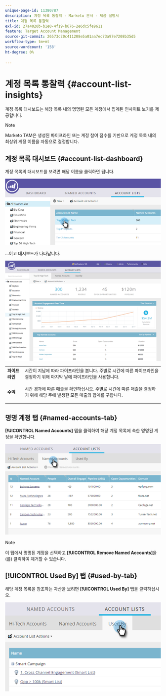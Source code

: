 ```yaml
---
unique-page-id: 11380787
description: 계정 목록 통찰력 - Marketo 문서 - 제품 설명서
title: 계정 목록 통찰력
exl-id: 27a4020b-b1e0-4f19-b676-2e6dc5fe9611
feature: Target Account Management
source-git-commit: 26573c20c411208e5a01aa7ec73a97e7208b35d5
workflow-type: tm+mt
source-wordcount: '158'
ht-degree: 0%

---
```


# 계정 목록 통찰력 {#account-list-insights}

계정 목록 대시보드는 해당 목록 내의 명명된 모든 계정에서 집계된 인사이트 보기를 제공합니다.

>[!NOTE]
>
>Marketo TAM은 생성된 파이프라인 또는 계정 참여 점수를 기반으로 계정 목록 내의 최상위 계정 이름을 자동으로 결정합니다.

## 계정 목록 대시보드 {#account-list-dashboard}

계정 목록의 대시보드를 보려면 해당 이름을 클릭하면 됩니다.

![](assets/one-new.png)

...이고 대시보드가 나타납니다.

![](assets/two-new-1.png)

<table>
 <tbody>
  <tr>
   <td colspan="1"><strong><span class="uicontrol">파이프라인</span></strong></td>
   <td colspan="1">시간이 지남에 따라 파이프라인을 봅니다. 주별로 시간에 따른 파이프라인을 결정하기 위해 마지막 날에 파이프라인을 사용합니다.</td>
  </tr>
  <tr>
   <td><strong><span class="uicontrol">수익</span></strong></td>
   <td><p>시간 경과에 따른 매출을 확인하십시오. 주별로 시간에 따른 매출을 결정하기 위해 해당 주에 발생한 모든 매출의 합계를 구합니다.</p></td>
  </tr>
 </tbody>
</table>

## 명명 계정 탭 {#named-accounts-tab}

**[!UICONTROL Named Accounts]** 탭을 클릭하여 해당 계정 목록에 속한 명명된 계정을 확인합니다.

![](assets/three-1.png)

>[!NOTE]
>
>이 탭에서 명명된 계정을 선택하고 **[!UICONTROL Remove Named Accounts]**&#x200B;을(를) 클릭하여 제거할 수 있습니다.

## [!UICONTROL Used By] 탭 {#used-by-tab}

해당 계정 목록을 참조하는 자산을 보려면 **[!UICONTROL Used By]** 탭을 클릭하십시오.

![](assets/four-2.png)
